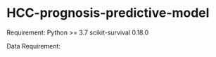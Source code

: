 # HCC-prognosis-predictive-model

Requirement:
    Python >= 3.7
    scikit-survival 0.18.0
    
    
 Data Requirement:
    
